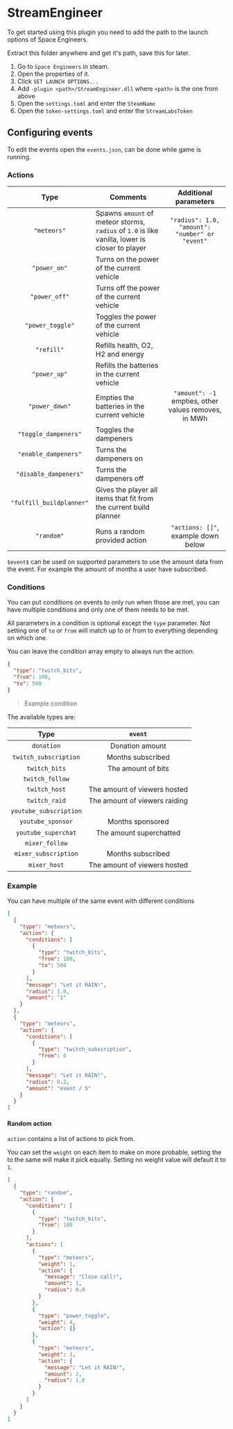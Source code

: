 ﻿# StreamEngineer

To get started using this plugin you need to add the path to the launch options of Space Engineers.

Extract this folder anywhere and get it's path, save this for later.

 1. Go to `Space Engineers` in steam. 
 2. Open the properties of it.
 3. Click `SET LAUNCH OPTIONS...`
 4. Add `-plugin <path>/StreamEngineer.dll` where `<path>` is the one from above 
 5. Open the `settings.toml` and enter the `SteamName` 
 6. Open the `token-settings.toml` and enter the `StreamLabsToken`
 
## Configuring events

To edit the events open the `events.json`, can be done while game is running.

### Actions
|           Type           | Comments                                                                                       |              Additional parameters                   |
|:------------------------:|------------------------------------------------------------------------------------------------|:----------------------------------------------------:|
|        `"meteors"`       | Spawns `amount` of meteor storms, `radius` of `1.0` is like vanilla, lower is closer to player | `"radius": 1.0, "amount": "number" or "event"`       |
|       `"power_on"`       | Turns on the power of the current vehicle                                                      |                                                      |
|       `"power_off"`      | Turns off the power of the current vehicle                                                     |                                                      |
|     `"power_toggle"`     | Toggles the power of the current vehicle                                                       |                                                      |
|        `"refill"`        | Refills health, O2, H2 and energy                                                              |                                                      |
|       `"power_up"`       | Refills the batteries in the current vehicle                                                   |                                                      |
|      `"power_down"`      | Empties the batteries in the current vehicle                                                   | `"amount": -1` empties, other values removes, in MWh |
|   `"toggle_dampeners"`   | Toggles the dampeners                                                                          |                                                      |
|   `"enable_dampeners"`   | Turns the dampeners on                                                                         |                                                      |
|   `"disable_dampeners"`  | Turns the dampeners off                                                                        |                                                      |
| `"fulfill_buildplanner"` | Gives the player all items that fit from the current build planner                             |                                                      |
|        `"random"`        | Runs a random provided action                                                                  | `"actions: []"`, example down below                  |

`$event$` can be used on supported parameters to use the amount data from the event. 
For example the amount of months a user have subscribed.

### Conditions

You can put conditions on events to only run when those are met, you can have multiple conditions and only one of them needs to be met.

All parameters in a condition is optional except the `type` parameter. 
Not setting one of `to` or `from` will match up to or from to everything depending on which one.

You can leave the condition array empty to always run the action.

```json
{
  "type": "twitch_bits",
  "from": 100,
  "to": 500
}
```
> Example condition

The available types are:

|          Type          |            `event`            |
|:----------------------:|:-----------------------------:|
| `donation`             | Donation amount               |
| `twitch_subscription`  | Months subscribed             |
| `twitch_bits`          | The amount of bits            |
| `twitch_follow`        |                               |
| `twitch_host`          | The amount of viewers hosted  |
| `twitch_raid`          | The amount of viewers raiding |
| `youtube_subscription` |                               |
| `youtube_sponsor`      | Months sponsored              |
| `youtube_superchat`    | The amount superchatted       |
| `mixer_follow`         |                               |
| `mixer_subscription`   | Months subscribed             |
| `mixer_host`           | The amount of viewers hosted  |

### Example

You can have multiple of the same event with different conditions

```json
[
  {
    "type": "meteors",
    "action": {
      "conditions": [
        {
          "type": "twitch_bits",
          "from": 100,
          "to": 500
        }
      ],
      "message": "Let it RAIN!",
      "radius": 1.0,
      "amount": "1"
    }
  },
  {
    "type": "meteors",
    "action": {
      "conditions": [
        {
          "type": "twitch_subscription",
          "from": 6
        }
      ],
      "message": "Let it RAIN!",
      "radius": 0.2,
      "amount": "event / 5"
    }
  }
]
```

#### Random action

`action` contains a list of actions to pick from. 

You can set the `weight` on each item to make on more probable, setting the to the same will make it pick equally.
Setting no weight value will default it to `1`.
```json
[
  {
    "type": "random",
    "action": {
      "conditions": [
        {
          "type": "twitch_bits",
          "from": 100
        }
      ],
      "actions": [
        {
          "type": "meteors",
          "weight": 1,
          "action": {
            "message": "Close call!",
            "amount": 1,
            "radius": 0.0
          }
        },
        {
          "type": "power_toggle",
          "weight": 4,
          "action": {}
        },
        {
          "type": "meteors",
          "weight": 3,
          "action": {
            "message": "Let it RAIN!",
            "amount": 2,
            "radius": 1.0
          }
        }
      ]
    }
  }
]
```
